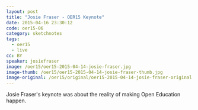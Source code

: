 ```yaml
---
layout: post
title: "Josie Fraser - OER15 Keynote"
date: 2015-04-16 23:30:12
code: oer15-06
category: sketchnotes
tags:
  - oer15
  - live
cc: BY
speaker: josiefraser
image: /oer15/oer15-2015-04-14-josie-fraser.jpg
image-thumb: /oer15/oer15-2015-04-14-josie-fraser-thumb.jpg
image-original: /oer15/original/oer15-2015-04-14-josie-fraser-original.jpg
---
```


Josie Fraser's keynote was about the reality of making Open Education happen.
